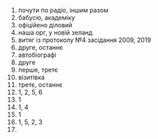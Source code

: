 1. почути по радіо, іншим разом
2. бабусю, академіку
3. офіційено діловий
4. наша орг, у новій зеланд
5. витяг із протоколу №4 засідання 2009, 2019
6. друге, останнє
7. автобіографі
8. друге
9. перше, третє
10. візитівка
11. третє, останнє
12. 1, 2, 5, 6
13. 1
14. 1, 4
15. 1
16. 1, 5, 2, 3
17.
